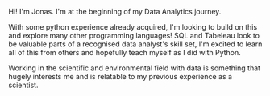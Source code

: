 Hi! I'm Jonas. I'm at the beginning of my Data Analytics journey. 

With some python experience already acquired, I'm looking to build on this and explore many other programming languages! SQL and Tabeleau look to be valuable parts of a recognised data analyst's skill set, I'm excited to learn all of this from others and hopefully teach myself as I did with Python.

Working in the scientific and environmental field with data is something that hugely interests me and is relatable to my previous experience as a scientist.

<!--
**JonasBT11/JonasBT11** is a ✨ _special_ ✨ repository because its `README.md` (this file) appears on your GitHub profile.

Here are some ideas to get you started:

- 🔭 I’m currently working on ...
- 🌱 I’m currently learning ...
- 👯 I’m looking to collaborate on ...
- 🤔 I’m looking for help with ...
- 💬 Ask me about ...
- 📫 How to reach me: ...
- 😄 Pronouns: ...
- ⚡ Fun fact: ...
-->
